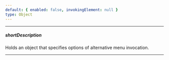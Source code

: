 ```yaml
---
default: { enabled: false, invokingElement: null }
type: Object
---
```

---
##### shortDescription
Holds an object that specifies options of alternative menu invocation.

---
